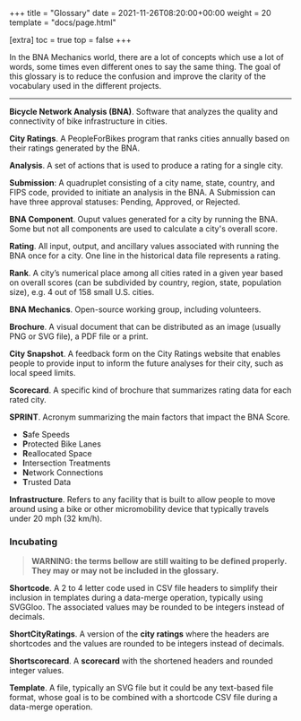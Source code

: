 +++
title = "Glossary"
date = 2021-11-26T08:20:00+00:00
weight = 20
template = "docs/page.html"

[extra]
toc = true
top = false
+++

In the BNA Mechanics world, there are a lot of concepts which use a lot of
words, some times even different ones to say the same thing. The goal of this
glossary is to reduce the confusion and improve the clarity of the vocabulary
used in the different projects.

---

**Bicycle Network Analysis (BNA)**. Software that analyzes the quality and connectivity of bike infrastructure in cities.

**City Ratings**. A PeopleForBikes program that ranks cities annually based on their ratings generated by the BNA.

**Analysis**. A set of actions that is used to produce a rating for a single city.

**Submission**: A quadruplet consisting of a city name, state, country, and FIPS code, provided to initiate an analysis in the BNA. A Submission can have three approval statuses: Pending, Approved, or Rejected.

**BNA Component**. Ouput values generated for a city by running the BNA. Some but not all components are used to calculate a city's overall score. 

**Rating**. All input, output, and ancillary values associated with running the BNA once for a city. One line in the historical data file represents a rating.

**Rank**. A city’s numerical place among all cities rated in a given year based on overall scores (can be subdivided by country, region, state, population size), e.g. 4 out of 158 small U.S. cities.

**BNA Mechanics**. Open-source working group, including volunteers.

**Brochure**. A visual document that can be distributed as an image (usually PNG
or SVG file), a PDF file or a print.

**City Snapshot**. A feedback form on the City Ratings website that enables
people to provide input to inform the future analyses for their city, such as
local speed limits.

**Scorecard**. A specific kind of brochure that summarizes rating data for
each rated city.

**SPRINT**. Acronym summarizing the main factors that impact the BNA Score.

- **S**afe Speeds
- **P**rotected Bike Lanes
- **R**eallocated Space
- **I**ntersection Treatments
- **N**etwork Connections
- **T**rusted Data

**Infrastructure**. Refers to any facility that is built to allow people to move
around using a bike or other micromobility device that typically travels under
20 mph (32 km/h).

### Incubating

> **WARNING: the terms bellow are still waiting to be defined properly. They may
> or may not be included in the glossary.**

**Shortcode**. A 2 to 4 letter code used in CSV file headers to simplify their
inclusion in templates during a data-merge operation, typically using SVGGloo.
The associated values may be rounded to be integers instead of decimals.

**ShortCityRatings**. A version of the **city ratings** where the headers are
shortcodes and the values are rounded to be integers instead of decimals.

**Shortscorecard**. A **scorecard** with the shortened headers and rounded
integer values.

**Template**. A file, typically an SVG file but it could be any text-based file
format, whose goal is to be combined with a shortcode CSV file during a
data-merge operation.
